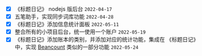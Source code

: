 - [x] 《标题日记》 nodejs 版后台 `2022-04-17`
- [x] 五笔助手，实现同步词库功能 `2022-04-28`
- [x] 《标题日记》添加信息统计面板 `2022-05-11`
- [x] 整合所有的小项目后台，统一使用一个账户 `2022-05-19`
- [x] 《标题日记》添加账本的类别，并添加对应的统计功能，集成在 《标题日记》中，实现 [Beancount](https://github.com/beancount/beancount) 类似的一部分功能 `2022-05-24`
